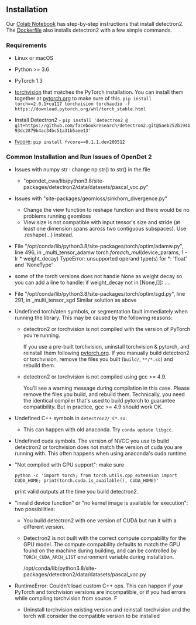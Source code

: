 ## Installation

Our [Colab Notebook](https://colab.research.google.com/drive/16jcaJoc6bCFAQ96jDe2HwtXj7BMD_-m5)
has step-by-step instructions that install detectron2.
The [Dockerfile](https://github.com/facebookresearch/detectron2/blob/master/docker/Dockerfile)
also installs detectron2 with a few simple commands.

### Requirements
- Linux or macOS
- Python >= 3.6
- PyTorch 1.3
- [torchvision](https://github.com/pytorch/vision/) that matches the PyTorch installation.
	You can install them together at [pytorch.org](https://pytorch.org) to make sure of this.
	`pip install torch==2.0.1+cu117 torchvision torchaudio -f https://download.pytorch.org/whl/torch_stable.html`
	
	
- Install Detectron2 - `pip install 'detectron2 @ git+https://github.com/facebookresearch/detectron2.git@5aeb252b194b93dc2879b4ac34bc51a31b5aee13'`
- [fvcore](https://github.com/facebookresearch/fvcore/): `pip install fvcore==0.1.1.dev200512`



### Common Installation and Run Issues of OpenDet 2

+ Issues with numpy str : change np.str() to str() in the file
	* "opendet_cwa/lib/python3.8/site-packages/detectron2/data/datasets/pascal_voc.py"



+ Issues with "site-packages/geomloss/sinkhorn_divergence.py"
 
   * Change the view function to reshape function and there would be no problems running geomloss
   * View size is not compatible with input tensor's size and stride (at least one dimension spans across two contiguous subspaces). Use .reshape(...) instead.



+  File "/opt/conda/lib/python3.8/site-packages/torch/optim/adamw.py", line 496, in _multi_tensor_adamw
    torch._foreach_mul_(device_params, 1 - lr * weight_decay)
    TypeError: unsupported operand type(s) for *: 'float' and 'NoneType'

* some of the torch versions does not handle None as weight decay so you can add a line to handle:
  if weight_decay not in [None,[]]:
    ....



* File "/opt/conda/lib/python3.8/site-packages/torch/optim/sgd.py", line 291, in _multi_tensor_sgd
  Similar solution as above


+ Undefined torch/aten symbols, or segmentation fault immediately when running the library.
  This may be caused by the following reasons:

	* detectron2 or torchvision is not compiled with the version of PyTorch you're running.

		If you use a pre-built torchvision, uninstall torchvision & pytorch, and reinstall them
		following [pytorch.org](http://pytorch.org).
		If you manually build detectron2 or torchvision, remove the files you built (`build/`, `**/*.so`)
		and rebuild them.

	* detectron2 or torchvision is not compiled using gcc >= 4.9.

	  You'll see a warning message during compilation in this case. Please remove the files you build,
		and rebuild them.
		Technically, you need the identical compiler that's used to build pytorch to guarantee
		compatibility. But in practice, gcc >= 4.9 should work OK.

+ Undefined C++ symbols in `detectron2/_C*.so`:

  * This can happen with old anaconda. Try `conda update libgcc`.

+ Undefined cuda symbols. The version of NVCC you use to build detectron2 or torchvision does
	not match the version of cuda you are running with.
	This often happens when using anaconda's cuda runtime.

+ "Not compiled with GPU support": make sure
	```
	python -c 'import torch; from torch.utils.cpp_extension import CUDA_HOME; print(torch.cuda.is_available(), CUDA_HOME)'
	```
	print valid outputs at the time you build detectron2.

+ "invalid device function" or "no kernel image is available for execution": two possibilities:
  * You build detectron2 with one version of CUDA but run it with a different version.
  * Detectron2 is not built with the correct compute compability for the GPU model.
    The compute compability defaults to match the GPU found on the machine during building,
    and can be controlled by `TORCH_CUDA_ARCH_LIST` environment variable during installation.


	/opt/conda/lib/python3.8/site-packages/detectron2/data/datasets/pascal_voc.py

+ RuntimeError: Couldn't load custom C++ ops. This can happen if your PyTorch and torchvision versions are incompatible, or if you had errors while compiling torchvision from source. F

   * Uninstall torchvision existing version and reinstall torchvision and the torch will consider the compatible version to be installed 


